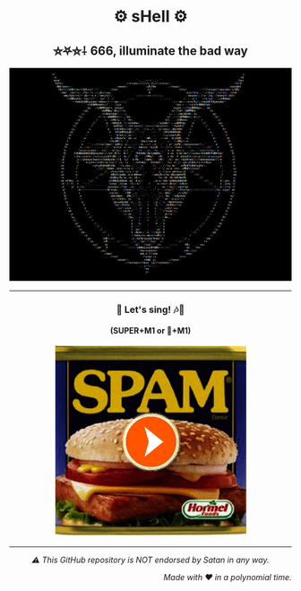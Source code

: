 <div align="center">
<h1>⚙️ sHell ⚙️</h1>
<h2>⛤⛧⛥⸸ 666, illuminate the bad way</h2>
<img src="./Assets/sHell-icon.png" alt="SpamGod ASCII Art"/>
</div>

---

<div align="center">
<h3>📧 Let's sing! 🎶🎵</h3>
<h4>(SUPER+M1 or 🍎+M1)</h4>
<a href="https://soundcloud.com/ytcracker/s-p-a-m-2" target="_blank">
<img src="./Assets/click-on-it-and-listen-to-ytcracker.png" alt="Click me and Spam The Nation">
</a>
</div>

---

<p align="center"><em>⚠️ This GitHub repository is NOT endorsed by Satan in any way.</em></p>
<p align="right"><em>Made with ❤️ in a polynomial time.</em></p>
